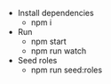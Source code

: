 -   Install dependencies
    -   npm i
-   Run
    -   npm start
    -   npm run watch
-   Seed roles
    -   npm run seed:roles

